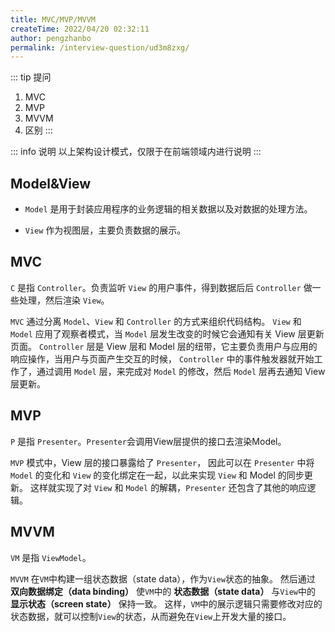 ```yaml
---
title: MVC/MVP/MVVM
createTime: 2022/04/20 02:32:11
author: pengzhanbo
permalink: /interview-question/ud3m8zxg/
---
```


::: tip 提问

1. MVC
2. MVP
3. MVVM
4. 区别
:::

::: info 说明
以上架构设计模式，仅限于在前端领域内进行说明
:::

## Model&View

- `Model` 是用于封装应用程序的业务逻辑的相关数据以及对数据的处理方法。

- `View` 作为视图层，主要负责数据的展示。

## MVC

`C` 是指 `Controller`。负责监听 `View` 的用户事件，得到数据后后 `Controller` 做一些处理，然后渲染 `View`。

`MVC` 通过分离 `Model`、`View` 和 `Controller` 的方式来组织代码结构。
`View` 和 `Model` 应用了观察者模式，当 `Model` 层发生改变的时候它会通知有关 View 层更新页面。
`Controller` 层是 View 层和 Model 层的纽带，它主要负责用户与应用的响应操作，当用户与页面产生交互的时候，
`Controller` 中的事件触发器就开始工作了，通过调用 `Model` 层，来完成对 `Model` 的修改，然后 `Model` 层再去通知 View 层更新。

## MVP

`P` 是指 `Presenter`。`Presenter`会调用View层提供的接口去渲染Model。

`MVP` 模式中，View 层的接口暴露给了 `Presenter`，
因此可以在 `Presenter` 中将 `Model` 的变化和 `View` 的变化绑定在一起，以此来实现 `View` 和 Model 的同步更新。
这样就实现了对 `View` 和 `Model` 的解耦，`Presenter` 还包含了其他的响应逻辑。

## MVVM

`VM` 是指 `ViewModel`。

`MVVM` 在`VM`中构建一组状态数据（state data），作为`View`状态的抽象。
然后通过 __双向数据绑定（data binding）__ 使`VM`中的 __状态数据（state data）__ 与`View`中的 __显示状态（screen state）__ 保持一致。
这样，`VM`中的展示逻辑只需要修改对应的状态数据，就可以控制`View`的状态，从而避免在`View`上开发大量的接口。
